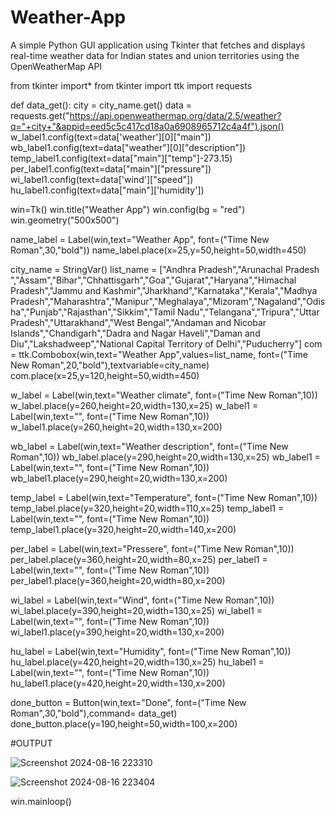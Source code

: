# Weather-App
A simple Python GUI application using Tkinter that fetches and displays real-time weather data for Indian states and union territories using the OpenWeatherMap API

from tkinter import*
from tkinter import ttk
import requests

def data_get():
    city = city_name.get()
    data = requests.get("https://api.openweathermap.org/data/2.5/weather?q="+city+"&appid=eed5c5c417cd18a0a6908965712c4a4f").json()
    w_label1.config(text=data['weather'][0]["main"])
    wb_label1.config(text=data["weather"][0]["description"])
    temp_label1.config(text=data["main"]["temp"]-273.15)
    per_label1.config(text=data["main"]["pressure"])
    wi_label1.config(text=data['wind']["speed"])
    hu_label1.config(text=data["main"]['humidity'])
    
    
win=Tk()
win.title("Weather App")
win.config(bg = "red")
win.geometry("500x500")

name_label = Label(win,text="Weather App",
                   font=("Time New Roman",30,"bold"))
name_label.place(x=25,y=50,height=50,width=450)

city_name = StringVar()
list_name = ["Andhra Pradesh","Arunachal Pradesh ","Assam","Bihar","Chhattisgarh","Goa","Gujarat","Haryana","Himachal Pradesh","Jammu and Kashmir","Jharkhand","Karnataka","Kerala","Madhya Pradesh","Maharashtra","Manipur","Meghalaya","Mizoram","Nagaland","Odisha","Punjab","Rajasthan","Sikkim","Tamil Nadu","Telangana","Tripura","Uttar Pradesh","Uttarakhand","West Bengal","Andaman and Nicobar Islands","Chandigarh","Dadra and Nagar Haveli","Daman and Diu","Lakshadweep","National Capital Territory of Delhi","Puducherry"]
com = ttk.Combobox(win,text="Weather App",values=list_name,
                   font=("Time New Roman",20,"bold"),textvariable=city_name)
com.place(x=25,y=120,height=50,width=450)

w_label = Label(win,text="Weather climate",
                   font=("Time New Roman",10))
w_label.place(y=260,height=20,width=130,x=25)
w_label1 = Label(win,text="",
                   font=("Time New Roman",10))
w_label1.place(y=260,height=20,width=130,x=200)



wb_label = Label(win,text="Weather description",
                   font=("Time New Roman",10))
wb_label.place(y=290,height=20,width=130,x=25)
wb_label1 = Label(win,text="",
                   font=("Time New Roman",10))
wb_label1.place(y=290,height=20,width=130,x=200)



temp_label = Label(win,text="Temperature",
                   font=("Time New Roman",10))
temp_label.place(y=320,height=20,width=110,x=25)
temp_label1 = Label(win,text="",
                   font=("Time New Roman",10))
temp_label1.place(y=320,height=20,width=140,x=200)



per_label = Label(win,text="Pressere",
                   font=("Time New Roman",10))
per_label.place(y=360,height=20,width=80,x=25)
per_label1 = Label(win,text="",
                   font=("Time New Roman",10))
per_label1.place(y=360,height=20,width=80,x=200)



wi_label = Label(win,text="Wind",
                   font=("Time New Roman",10))
wi_label.place(y=390,height=20,width=130,x=25)
wi_label1 = Label(win,text="",
                   font=("Time New Roman",10))
wi_label1.place(y=390,height=20,width=130,x=200)

hu_label = Label(win,text="Humidity",
                   font=("Time New Roman",10))
hu_label.place(y=420,height=20,width=130,x=25)
hu_label1 = Label(win,text="",
                   font=("Time New Roman",10))
hu_label1.place(y=420,height=20,width=130,x=200)

done_button = Button(win,text="Done",
                   font=("Time New Roman",30,"bold"),command= data_get)
done_button.place(y=190,height=50,width=100,x=200)



#OUTPUT


![Screenshot 2024-08-16 223310](https://github.com/user-attachments/assets/378cb6c6-4a20-4d2f-bc27-bd12d8e4f882)

![Screenshot 2024-08-16 223404](https://github.com/user-attachments/assets/197f595d-4560-4a49-b858-1b095cb98f41)



win.mainloop()
